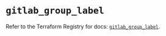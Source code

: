 # `gitlab_group_label`

Refer to the Terraform Registry for docs: [`gitlab_group_label`](https://registry.terraform.io/providers/gitlabhq/gitlab/17.0.0/docs/resources/group_label).
